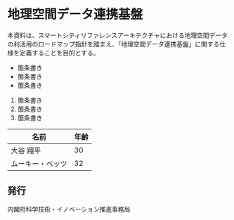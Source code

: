 # 地理空間データ連携基盤

本資料は、スマートシティリファレンスアーキテクチャにおける地理空間データの利活用のロードマップ指針を踏まえ、「地理空間データ連携基盤」に関する仕様を定義することを目的とする。

* 箇条書き
* 箇条書き
* 箇条書き

1. 箇条書き
1. 箇条書き
1. 箇条書き


| 名前 | 年齢 |
| ---- | ---- |
| 大谷 翔平 | 30 |
| ムーキー・ベッツ | 32 |


## 発行

内閣府科学技術・イノベーション推進事務局